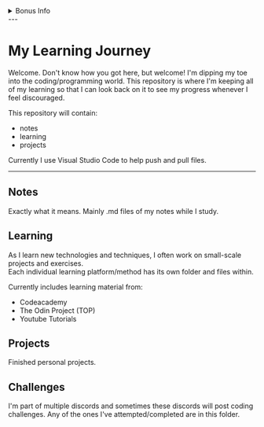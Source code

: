 <details>
<summary>Bonus Info</summary>

Start Date: 2023-11-27<br>
Languages: <ul><li>Python</li><li>HTML</li><li>CSS</li></ul>

</details>
---

# My Learning Journey
Welcome. Don't know how you got here, but welcome! 
I'm dipping my toe into the coding/programming world. This repository is where I'm keeping all of my learning so that I can look back on it to see my progress whenever I feel discouraged. 

This repository will contain:
- notes
- learning
- projects

Currently I use Visual Studio Code to help push and pull files.

---

## Notes
Exactly what it means. Mainly .md files of my notes while I study. 

## Learning
As I learn new technologies and techniques, I often work on small-scale projects and exercises.
<br>
Each individual learning platform/method has its own folder and files within.

Currently includes learning material from:
- Codeacademy
- The Odin Project (TOP)
- Youtube Tutorials

## Projects
Finished personal projects.

## Challenges
I'm part of multiple discords and sometimes these discords will post coding challenges. Any of the ones I've attempted/completed are in this folder.

